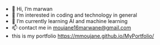 - 👋 Hi, I’m marwan
- 👀 I’m interested in coding and technology in general
- 🌱 I’m currently learning AI and machine learning
- 📫 contact me in moujane16marwane@gmail.com
- this is my portfolio https://mmoujane.github.io/MyPortfolio/
